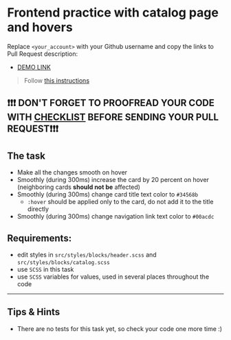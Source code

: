 # Frontend practice with catalog page and hovers
Replace `<your_account>` with your Github username and copy the links to Pull Request description:
- [DEMO LINK](https://d-hubych.github.io/layout_catalog_hovers/)

> Follow [this instructions](https://github.com/mate-academy/layout_task-guideline#how-to-solve-the-layout-tasks-on-github)

## ❗️❗️❗️ DON'T FORGET TO PROOFREAD YOUR CODE WITH [CHECKLIST](https://github.com/mate-academy/layout_catalog_hovers/blob/master/checklist.md) BEFORE SENDING YOUR PULL REQUEST❗️❗️❗️

## The task

+ Make all the changes smooth on hover
+ Smoothly (during 300ms) increase the card by 20 percent on hover (neighboring cards **should not be** affected)
+ Smoothly (during 300ms) change card title text color to `#34568b`
  + `:hover` should be applied only to the card, do not add it to the title directly
+ Smoothly (during 300ms) change navigation link text color to `#00acdc`

## Requirements:
- edit styles in `src/styles/blocks/header.scss` and `src/styles/blocks/catalog.scss`
- use `SCSS` in this task
- use `SCSS` variables for values, used in several places throughout the code

---

## Tips & Hints
- There are no tests for this task yet, so check your code one more time :)
